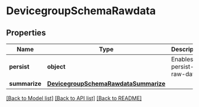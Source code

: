 # DevicegroupSchemaRawdata

## Properties
Name | Type | Description | Notes
------------ | ------------- | ------------- | -------------
**persist** | **object** | Enables persist-raw-data | [optional] 
**summarize** | [**DevicegroupSchemaRawdataSummarize**](DevicegroupSchemaRawdataSummarize.md) |  | [optional] 

[[Back to Model list]](../README.md#documentation-for-models) [[Back to API list]](../README.md#documentation-for-api-endpoints) [[Back to README]](../README.md)


